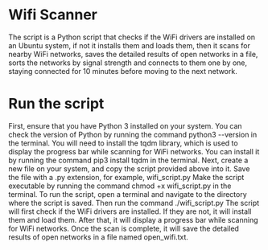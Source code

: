 # Wifi Scanner
The script is a Python script that checks if the WiFi drivers are installed on an Ubuntu system, if not it installs them and loads them, then it scans for nearby WiFi networks, saves the detailed results of open networks in a file, sorts the networks by signal strength and connects to them one by one, staying connected for 10 minutes before moving to the next network.

# Run the script
First, ensure that you have Python 3 installed on your system. You can check the version of Python by running the command python3 --version in the terminal.
You will need to install the tqdm library, which is used to display the progress bar while scanning for WiFi networks. You can install it by running the command pip3 install tqdm in the terminal. Next, create a new file on your system, and copy the script provided above into it. Save the file with a .py extension, for example, wifi_script.py
Make the script executable by running the command chmod +x wifi_script.py in the terminal.
To run the script, open a terminal and navigate to the directory where the script is saved. Then run the command ./wifi_script.py
The script will first check if the WiFi drivers are installed. If they are not, it will install them and load them.
After that, it will display a progress bar while scanning for WiFi networks. Once the scan is complete, it will save the detailed results of open networks in a file named open_wifi.txt.
